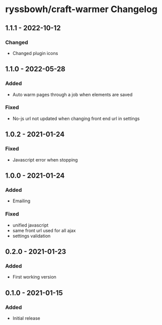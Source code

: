 # ryssbowh/craft-warmer Changelog

## 1.1.1 - 2022-10-12
### Changed
- Changed plugin icons

## 1.1.0 - 2022-05-28
### Added
- Auto warm pages through a job when elements are saved
### Fixed
- No-js url not updated when changing front end url in settings

## 1.0.2 - 2021-01-24
### Fixed
- Javascript error when stopping

## 1.0.0 - 2021-01-24
### Added
- Emailing

### Fixed
- unified javascript
- same front url used for all ajax
- settings validation

## 0.2.0 - 2021-01-23
### Added
- First working version

## 0.1.0 - 2021-01-15
### Added
- Initial release